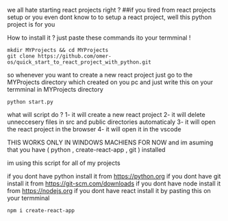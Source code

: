 we all hate starting react projects right ?
##if you tired from react projects setup or you even dont know to to setup a react project, well this python project is for you

How to install it ? just paste these commands ito your termminal !
```
mkdir MYProjects && cd MYProjects
git clone https://github.com/omer-os/quick_start_to_react_project_with_python.git
```

so whenever you want to create a new react project just go to the MYProjects directory which created on you pc 
and just write this on your termminal in MYProjects directory
```
python start.py
```


what will script do ?
1- it will create a new react project 
2- it will delete unneccesery files in src and public directories automaticaly
3- it will open the react project in the browser
4- it will open it in the vscode


THIS WORKS ONLY IN WINDOWS MACHIENS FOR NOW
and im asuming that you have ( python , create-react-app , git ) installed

im using this script for all of my projects


if you dont have python install it from https://python.org
if you dont have git install it from https://git-scm.com/downloads
if you dont have node install it from https://nodejs.org
if you dont have react install it by pasting this on your termminal
```
npm i create-react-app
```
